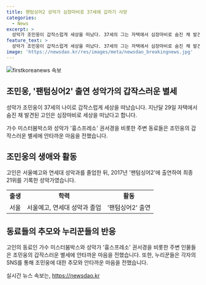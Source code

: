 ```yaml
---
title: 팬텀싱어2 성악가 심장마비로 37세에 갑자기 사망
categories:
  - News
excerpt: >
  성악가 조민웅이 갑작스럽게 세상을 떠났다. 37세의 그는 자택에서 심장마비로 숨진 채 발견됐으며, 뒤늦게 발견된 것으로 전해졌다. 팬텀싱어2 출연으로도 알려진 그의 갑작스러운 사망으로 동료들과 팬들의 애도가 이어지고 있다. 누리꾼들은 그를 그리워하며 안타까움을 표현했다. 조민웅은 서울예고와 연세대 성악과를 졸업한 뒤, 팬텀싱어2에 출연하여 최종 21위를 기록하기도 했다. 
feature_text: >
  성악가 조민웅이 갑작스럽게 세상을 떠났다. 37세의 그는 자택에서 심장마비로 숨진 채 발견됐으며, 뒤늦게 발견된 것으로 전해졌다. 팬텀싱어2 출연으로도 알려진 그의 갑작스러운 사망으로 동료들과 팬들의 애도가 이어지고 있다. 누리꾼들은 그를 그리워하며 안타까움을 표현했다. 조민웅은 서울예고와 연세대 성악과를 졸업한 뒤, 팬텀싱어2에 출연하여 최종 21위를 기록하기도 했다. 
image: 'https://newsdao.kr/res/images/meta/newsdao_breakingnews.jpg'
---
```


<p><img src="https://newsdao.kr/res/images/meta/newsdao_breakingnews.jpg" alt="firstkoreanews 속보" /></p>

<h2 data-ke-size="size26">조민웅, '팬텀싱어2' 출연 성악가의 갑작스러운 별세</h2>

<p data-ke-size="size16">성악가 조민웅이 37세의 나이로 갑작스럽게 세상을 떠났습니다. 지난달 29일 자택에서 숨진 채 발견된 고인은 심장마비로 세상을 떠났다고 합니다.</p>

<p data-ke-size="size16">가수 미스터붐박스와 성악가 '흉스프레소' 권서경을 비롯한 주변 동료들은 조민웅의 갑작스러운 별세에 안타까운 마음을 전했습니다.</p>

<h2 data-ke-size="size26">조민웅의 생애와 활동</h2>

<p data-ke-size="size16">고인은 서울예고와 연세대 성악과를 졸업한 뒤, 2017년 '팬텀싱어2'에 출연하여 최종 21위를 기록한 성악가였습니다.</p>

<table>
    <tr>
        <td style="text-align: center; height: 17px;"><b>출생</b></td>
        <td style="text-align: center; height: 17px;"><b>학력</b></td>
        <td style="text-align: center; height: 17px;"><b>활동</b></td>
    </tr>
    <tr>
        <td style="text-align: center; height: 17px;">서울</td>
        <td style="text-align: center; height: 17px;">서울예고, 연세대 성악과 졸업</td>
        <td style="text-align: center; height: 17px;">'팬텀싱어2' 출연</td>
    </tr>
</table>

<h2 data-ke-size="size26">동료들의 추모와 누리꾼들의 반응</h2>

<p data-ke-size="size16">고인의 동료인 가수 미스터붐박스와 성악가 '흉스프레소' 권서경을 비롯한 주변 인물들은 조민웅의 갑작스러운 별세에 안타까운 마음을 전했습니다. 또한, 누리꾼들은 각자의 SNS를 통해 조민웅에 대한 추모와 안타까운 마음을 전했습니다.</p>
실시간 뉴스 속보는, <a href="https://newsdao.kr" rel="dofollow">https://newsdao.kr</a>


